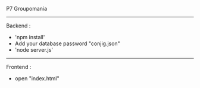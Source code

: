 P7 Groupomania 
____________
Backend : 
- 'npm install' 
- Add your database password "conjig.json"
- 'node server.js'
_____________
 Frontend :
- open "index.html"
